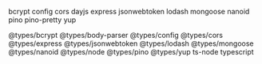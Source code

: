 bcrypt
config
cors
dayjs
express
jsonwebtoken
lodash
mongoose
nanoid
pino
pino-pretty
yup

@types/bcrypt
@types/body-parser
@types/config
@types/cors
@types/express
@types/jsonwebtoken
@types/lodash
@types/mongoose
@types/nanoid
@types/node
@types/pino
@types/yup
ts-node
typescript